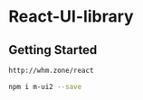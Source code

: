 # React-UI-library

## Getting Started

```bash
http://whm.zone/react
```

```bash
npm i m-ui2 --save
```
